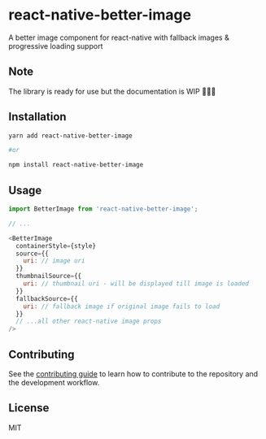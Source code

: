 # react-native-better-image

A better image component for react-native with fallback images &amp; progressive loading support

## Note

The library is ready for use but the documentation is WIP 👷🏽‍♂️

## Installation

```sh
yarn add react-native-better-image

#or

npm install react-native-better-image
```

## Usage

```js
import BetterImage from 'react-native-better-image';

// ...

<BetterImage
  containerStyle={style}
  source={{
    uri: // image uri
  }}
  thumbnailSource={{
    uri: // thumbnail uri - will be displayed till image is loaded
  }}
  fallbackSource={{
    uri: // fallback image if original image fails to load
  }}
  // ...all other react-native image props
/>
```

## Contributing

See the [contributing guide](CONTRIBUTING.md) to learn how to contribute to the repository and the development workflow.

## License

MIT
